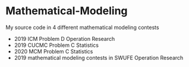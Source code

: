 # Mathematical-Modeling
My source code in 4 different mathematical modeling contests  
+ 2019 ICM Problem D Operation Research  
+ 2019 CUCMC Problem C Statistics  
+ 2020 MCM Problem C Statistics  
+ 2019 mathematical modeling contests in SWUFE Operation Research  
